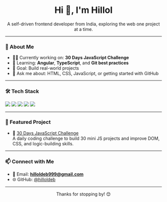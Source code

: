 <h1 align="center">Hi 👋, I'm Hillol</h1>
<p align="center">A self-driven frontend developer from India, exploring the web one project at a time.</p>

---

### 🚀 About Me

- 👨‍💻 Currently working on: **30 Days JavaScript Challenge**
- 🌱 Learning: **Angular**, **TypeScript**, and **Git best practices**
- 🎯 Goal: Build real-world projects
- 💬 Ask me about: HTML, CSS, JavaScript, or getting started with GitHub

---

### 🛠️ Tech Stack

<p>
  <img src="https://img.shields.io/badge/HTML5-e34c26?style=for-the-badge&logo=html5&logoColor=white" />
  <img src="https://img.shields.io/badge/CSS3-264de4?style=for-the-badge&logo=css3&logoColor=white" />
  <img src="https://img.shields.io/badge/JavaScript-f7df1e?style=for-the-badge&logo=javascript&logoColor=black" />
  <img src="https://img.shields.io/badge/Git-f05033?style=for-the-badge&logo=git&logoColor=white" />
  <img src="https://img.shields.io/badge/GitHub-000000?style=for-the-badge&logo=github&logoColor=white" />
</p>

---

### 📁 Featured Project

- 🔹 [30 Days JavaScript Challenge](https://github.com/hilloldeb/js-30-days)  
  A daily coding challenge to build 30 mini JS projects and improve DOM, CSS, and logic-building skills.

---

### 📫 Connect with Me

- 📧 Email: **hilloldeb999@gmail.com**
- 🌐 GitHub: [@hilloldeb](https://github.com/hilloldeb)

---

<p align="center">Thanks for stopping by! 😊</p>
